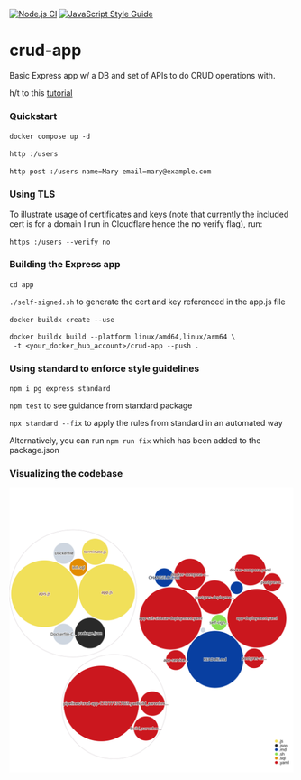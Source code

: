 [![Node.js CI](https://github.com/aaronhmiller/crud-app/actions/workflows/main.yaml/badge.svg)](https://github.com/aaronhmiller/crud-app/actions/workflows/main.yaml) [![JavaScript Style Guide](https://img.shields.io/badge/code_style-standard-brightgreen.svg)](https://standardjs.com)

# crud-app
Basic Express app w/ a DB and set of APIs to do CRUD operations with.

h/t to this [tutorial](https://blog.logrocket.com/nodejs-expressjs-postgresql-crud-rest-api-example/)

### Quickstart

`docker compose up -d`

`http :/users`

`http post :/users name=Mary email=mary@example.com`

### Using TLS

To illustrate usage of certificates and keys (note that currently the included cert is for a domain I run in Cloudflare hence the no verify flag), run:

`https :/users --verify no`

### Building the Express app

`cd app`

`./self-signed.sh` to generate the cert and key referenced in the app.js file

`docker buildx create --use`

```
docker buildx build --platform linux/amd64,linux/arm64 \
 -t <your_docker_hub_account>/crud-app --push .
```

### Using standard to enforce style guidelines

`npm i pg express standard`

`npm test` to see guidance from standard package

`npx standard --fix` to apply the rules from standard in an automated way 

Alternatively, you can run `npm run fix` which has been added to the package.json

### Visualizing the codebase

![Visualization of the codebase](./diagram.svg)
